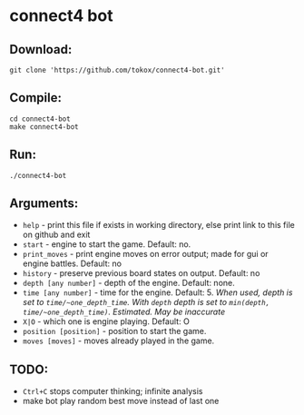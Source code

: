 # connect4 bot
## Download:
```
git clone 'https://github.com/tokox/connect4-bot.git'
```
## Compile:
```
cd connect4-bot
make connect4-bot
```
## Run:
```
./connect4-bot
```
## Arguments:
- `help` - print this file if exists in working directory, else print link to this file on github and exit
- `start` - engine to start the game. Default: no.
- `print_moves` - print engine moves on error output; made for gui or engine battles. Default: no
- `history` - preserve previous board states on output. Default: no
- `depth [any number]` - depth of the engine. Default: none.
- `time [any number]` - time for the engine. Default: 5. *When used, depth is set to `time/~one_depth_time`. With `depth` depth is set to `min(depth, time/~one_depth_time)`. Estimated. May be inaccurate*
- `X|O` - which one is engine playing. Default: O
- `position [position]` - position to start the game.
- `moves [moves]` - moves already played in the game.

## TODO:
- `Ctrl+C` stops computer thinking; infinite analysis
- make bot play random best move instead of last one
